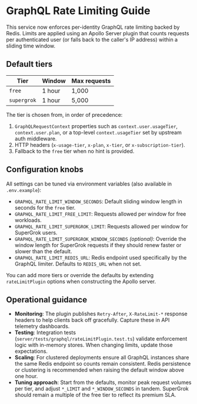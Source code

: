 # GraphQL Rate Limiting Guide

This service now enforces per-identity GraphQL rate limiting backed by Redis. Limits are
applied using an Apollo Server plugin that counts requests per authenticated user (or
falls back to the caller's IP address) within a sliding time window.

## Default tiers

| Tier       | Window | Max requests |
| ---------- | ------ | ------------- |
| `free`     | 1 hour | 1,000         |
| `supergrok`| 1 hour | 5,000         |

The tier is chosen from, in order of precedence:

1. `GraphQLRequestContext` properties such as `context.user.usageTier`, `context.user.plan`,
   or a top-level `context.usageTier` set by upstream auth middleware.
2. HTTP headers (`x-usage-tier`, `x-plan`, `x-tier`, or `x-subscription-tier`).
3. Fallback to the `free` tier when no hint is provided.

## Configuration knobs

All settings can be tuned via environment variables (also available in `.env.example`):

- `GRAPHQL_RATE_LIMIT_WINDOW_SECONDS`: Default sliding window length in seconds for the
  `free` tier.
- `GRAPHQL_RATE_LIMIT_FREE_LIMIT`: Requests allowed per window for free workloads.
- `GRAPHQL_RATE_LIMIT_SUPERGROK_LIMIT`: Requests allowed per window for SuperGrok users.
- `GRAPHQL_RATE_LIMIT_SUPERGROK_WINDOW_SECONDS` *(optional)*: Override the window length for
  SuperGrok requests if they should renew faster or slower than the default.
- `GRAPHQL_RATE_LIMIT_REDIS_URL`: Redis endpoint used specifically by the GraphQL limiter.
  Defaults to `REDIS_URL` when not set.

You can add more tiers or override the defaults by extending `rateLimitPlugin` options when
constructing the Apollo server.

## Operational guidance

- **Monitoring**: The plugin publishes `Retry-After`, `X-RateLimit-*` response headers to
  help clients back off gracefully. Capture these in API telemetry dashboards.
- **Testing**: Integration tests (`server/tests/graphql/rateLimitPlugin.test.ts`) validate
  enforcement logic with in-memory stores. When changing limits, update those expectations.
- **Scaling**: For clustered deployments ensure all GraphQL instances share the same Redis
  endpoint so counts remain consistent. Redis persistence or clustering is recommended when
  raising the default window above one hour.
- **Tuning approach**: Start from the defaults, monitor peak request volumes per tier, and
  adjust `*_LIMIT` and `*_WINDOW_SECONDS` in tandem. SuperGrok should remain a multiple of the
  free tier to reflect its premium SLA.
